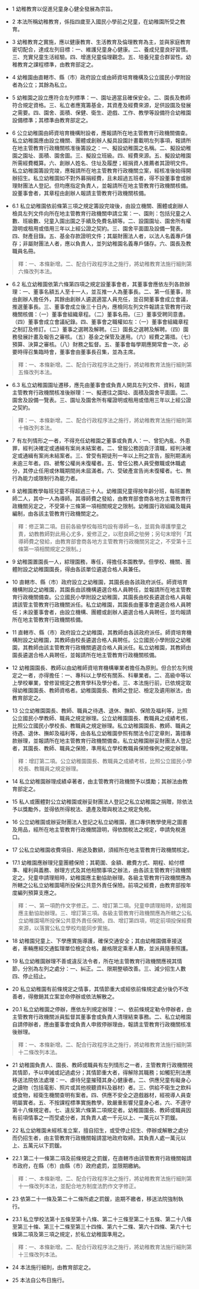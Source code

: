 * 1 幼稚教育以促進兒童身心健全發展為宗旨。

* 2 本法所稱幼稚教育，係指四歲至入國民小學前之兒童，在幼稚園所受之教育。

* 3 幼稚教育之實施，應以健康教育、生活教育及倫理教育為主，並與家庭教育密切配合，達成左列目標：一、維護兒童身心健康。二、養成兒童良好習慣。三、充實兒童生活經驗。四、增進兒童倫理觀念。五、培養兒童合群習性。幼稚教育之課程標準，由教育部定之。

* 4 幼稚園由直轄市、縣（市）政府設立或由師資培育機構及公立國民小學附設者為公立；其餘為私立。

* 5 幼稚園之設立應符合左列標準：一、園址適當且確保安全。二、園長及教師符合規定資格。三、私立者應寬籌基金，其資產及經費來源，足供設園及發展之需要。四、園舍、面積、保健、衛生、遊戲、工作、教學等設備符合幼稚園設備標準；其標準由教育部定之。

* 6 公立幼稚園由師資培育機構附設者，應報請所在地主管教育行政機關備查。私立幼稚園應由設立機關、團體或創辦人擬具設園計畫載明左列事項，報請所在地主管教育行政機關核准後籌設之：一、擬設幼稚園之名稱。二、擬設幼稚園之園址、面積、園舍圖。三、擬設立班級。四、經費來源。五、擬設幼稚園所需經費概算。六、創辦人姓名、住址及履歷；經捐資人推薦者其證明文件。私立幼稚園籌設完竣，應報請所在地主管教育行政機關立案，經核准後始得開辦招生。私立幼稚園如不對外募捐經費，且未超過五班者，得不設董事會或辦理財團法人登記。但均應指定負責人，並報請所在地主管教育行政機關核備。設董事會者，其章程由創辦人報請主管教育行政機關核備。

* 6.1 私立幼稚園依前條第三項之規定籌設完竣後，由設立機關、團體或創辦人檢具左列文件向所在地主管教育行政機關申請立案：一、園則：包括兒童之人數、班級數、兒童入園出園之手續及免費名額等。二、設園園址、園舍所有權證明或租用或借用三年以上經公證之契約。三、園舍平面圖及設備一覽表。四、財產目錄。五、基金存款證明文件；其屬財團法人者，以法人名義專戶儲存；非屬財團法人者，應以負責人，並列幼稚園名義專戶儲存。六、園長及教職員名冊。

> 釋：一、本條新增。二、配合行政程序法之施行，將幼稚教育法施行細則第六條改列本法。

* 6.2 私立幼稚園依第六條第四項之規定設董事會者，其董事會應依左列各款辦理：一、董事名額五人至十一人，並互推一人為董事長。二、第一任董事，除由創辦人擔任外，其餘由創辦人遴選適當人員充任，並召開董事會成立會議，推選董事長。三、董事會成立後三十日內，應檢同左列文件報請主管教育行政機關核備：（一）董事會組織章程。（二）董事名冊。（三）董事受聘同意書。（四）董事會成立會議紀錄。四、董事會之職權如左：（一）董事會組織章程之制訂及修訂。（二）董事之選聘及解聘。（三）園長之選聘及解聘。（四）園務發展計畫及報告之審核。（五）基金之保管及運用。（六）經費之籌措。（七）預算、決算之審核。（八）財務之監督。五、董事會每學期應開常會一次，必要時得召集臨時會，董事會由董事長召集，並為主席。

> 釋：一、本條新增。二、配合行政程序法之施行，將幼稚教育法施行細則第五條改列本法。

* 6.3 私立幼稚園園址遷移，應先由董事會或負責人開具左列文件、資料，報請主管教育行政機關核准後辦理：一、擬遷往之園址、面積及園舍平面圖。二、園舍及設備一覽表。三、園址及園舍所有權證明或租用或借用三年以上經公證之契約。

> 釋：一、本條新增。二、配合行政程序法之施行，將幼稚教育法施行細則第十條改列本法。

* 7 有左列情形之一者，不得充任幼稚園之董事或負責人：一、曾犯內亂、外患罪，經判決確定或通緝有案尚未結案者。二、曾服公務因貪汙瀆職，經判決確定或通緝有案尚未結案者。三、曾受有期徒刑一年以上刑之宣告，服刑期滿尚未逾三年者。四、褫奪公權尚未復權者。五、曾任公務人員受撤職或休職處分，其停止任用或休職期間尚未屆滿者。六、受破產宣告尚未復權者。七、無行為能力或限制行為能力者。

* 8 幼稚園教學每班兒童不得超過三十人。幼稚園兒童得按年齡分班，每班置教師二人，其中一人為導師。其導師費之發給，由教育部會商各地方主管教育行政機關另定之，不受第十三條第一項相關規定之限制。幼稚園行政組織及職員編制，由各該主管教育行政機關定之。

> 釋：修正第二項。目前各級學校每班均設有導師一名，並肩負導護學童之責，幼教教師對此用心尤多，爰修正之，以慰良師之劬勞；另句末增列「其導師費之發給，由教育部會商各地方主管教育行政機關另定之，不受第十三條第一項相關規定之限制。」

* 9 幼稚園置園長一人，綜理園務，專任，得擔任本園教學。但學校、機關、團體附設之幼稚園園長，得由各該單位遴選合格人員兼任。

* 10 直轄市、縣（市）政府設立之幼稚園，其園長由各該政府派任。師資培育機構附設之幼稚園，其園長由該機構遴選合格人員聘任，並報請所在地主管教育行政機關備查。公立國民小學附設之幼稚園，其園長由校長遴選合格人員報請該管主管教育行政機關派任。私立幼稚園，其園長由董事會遴選合格人員聘任；未設董事會者，由設立機構、團體或創辦人遴選合格人員聘任，並均報請所在地主管教育行政機關核備。

* 11 直轄市、縣（市）政府設立之幼稚園，其教師由各該政府派任。師資培育機構附設之幼稚園，其教師由校長遴選合格人員聘任。公立國民小學附設之幼稚園，其教師由該主管教育行政機關遴選合格人員派任。私立幼稚園，其教師由園長遴選合格人員聘任，並報請所在地主管教育行政機關核備。

* 12 幼稚園園長、教師以由幼稚師資培育機構畢業者擔任為原則。但合於左列規定之一者，亦得擔任：一、專科以上學校有關系、科畢業者。二、高級中等以上學校畢業，曾修習規定之教育學科及學分者。三、本法施行前，已依規定取得幼稚園園長、教師資格者。幼稚園園長、教師之登記、檢定及遴用辦法，由教育部定之。

* 13 公立幼稚園園長、教師、職員之待遇、退休、撫卹、保險及福利等，比照公立國民小學教師、職員之規定辦理。公立幼稚園園長、教職員之成績考核，比照公立國民小學校長、教職員之規定辦理。私立幼稚園園長、教師、職員之待遇、退休、撫卹及福利等，由各私立幼稚園參照有關法令訂定章則，籌措專款辦理，並報請所在地主管教育行政機關備查。私立幼稚園辦妥財團法人登記者，其園長、教師、職員之保險，準用私立學校教職員保險條例之規定辦理。

> 釋：增訂第二項。公立幼稚園園長、教職員之成績考核，比照公立國民小學校長、教職員之規定辦理。

* 14 私立幼稚園辦理成績卓著者，由主管教育行政機關予以獎勵；其辦法由教育部定之。

* 15 私人或團體對公立幼稚園或辦妥財團法人登記之私立幼稚園之捐贈，除依法予以獎勵外，並得依所得稅法、遺產及贈與稅法之規定免稅。

* 16 公立幼稚園或辦妥財團法人登記之私立幼稚園，進口專供教學使用之圖書及用品，經所在地主管教育行政機關證明，得依關稅法之規定，申請免稅進口。

* 17 公私立幼稚園收費項目、用途及數額，須經所在地主管教育行政機關核定。

* 17.1 幼稚園應辦理兒童團體保險；其範圍、金額、繳費方式、期程、給付標準、權利與義務、辦理方式及其他相關事項之辦法，由各該主管教育行政機關定之。兒童申請理賠時，幼稚園應主動協助辦理。各級主管教育行政機關應為所轄之公私立幼稚園場所投保公共意外責任保險。前項之經費，由教育部按年度編列預算支應之。

> 釋：一、第一項酌作文字修正。二、增訂第二項。兒童申請理賠時，幼稚園應主動協助辦理。三、增訂第三項。各級主管教育行政機關應為所轄之公私立幼稚園場所投保公共意外責任保險。四、增訂第四項，明定前項投保經費來源，以落實公私立學校均能同步實施。

* 18 幼稚園兒童上、下學應實施導護，確保交通安全；其由幼稚園備車接送者，車輛應經交通監理單位檢定合格，嚴格限定乘車人數，並派員隨車照護。

* 19 私立幼稚園辦理不善或違反法令者，所在地主管教育行政機關應視其情節，分別為左列之處分：一、糾正。二、限期整頓改善。三、減少招生人數四、停止招止。

* 20 私立幼稚園有前條規定之情事，其情節重大或經依前條規定處分後仍不改善者，得撤銷其立案並命停辦或依法解散之。

* 20.1 私立幼稚園之停辦，應依左列規定辦理：一、依前條規定勒令停辦者，由主管教育行政機關派員監督其董事會或負責人清理結束事務。二、私立幼稚園自請停辦者，應由董事會或負責人申敘停辦理由，報請主管教育行政機關核准後辦理。

> 釋：一、本條新增。二、配合行政程序法之施行，將幼稚教育法施行細則第十二條改列本法。

* 21 幼稚園負責人、園長、教師或職員有左列情形之一者，主管教育行政機關視其情節，予以申誡或記過處分；其情節重大者，得解除其職務；如觸犯刑法應移送法院依法處理：一、虐待兒童摧殘其身心健康者。二、供應兒童有礙身心之讀物（包括電影、照片或其他視聽資料及器材）者。三、供給不衛生之飲料或食物，經衛生機關查明有案者。四、供應不安全之遊戲器材，經視導人員查明屬實者。五、不按課程標準實施教學，致嚴重影響兒童身心者。六、不遵守第十八條規定者。七、違反第六條第二項規定者。幼稚園園長、教師或職員因有前項情事之一而受處分者，其負責人處一千元以上、一萬元以下罰鍰。

* 22 私立幼稚園未經核准立案，擅自招生，或受停止招生、停辦或解散之處分而仍招生者，由主管教育行政機關報請當地政府取締。其負責人處一萬元以上、五萬元以下罰鍰。

* 22.1 第二十一條第二項及前條規定之罰鍰，在直轄市由該管教育行政機關報請市政府，在縣（市）由縣（市）政府處罰，並限期繳納。

> 釋：一、本條新增。二、配合行政程序法之施行，將幼稚教育法施行細則第十一條改列本法，並配合地方制度法酌作文字修正。

* 23 依第二十一條及第二十二條所處之罰鍰，逾期不繳者，移送法院強制執行。

* 23.1 私立學校法第十五條至第十八條、第二十三條至第二十五條、第二十八條至第三十條、第三十二條至第三十四條、第六十二條、第六十四條、第六十七條第二項及第三項之規定，於私立幼稚園準用之。

> 釋：一、本條新增。二、配合行政程序法之施行，將幼稚教育法施行細則第十三條改列本法。

* 24 本法施行細則，由教育部定之。

* 25 本法自公布日施行。

